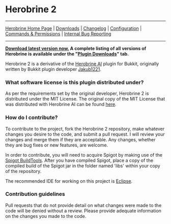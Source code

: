# Herobrine 2 #

----

[Herobrine Home Page](https://theprogrammersworld.net/adflyBitbucketRedirs.php?redirid=1) | [Downloads](https://theprogrammersworld.net/adflyBitbucketRedirs.php?redirid=2) | [Changelog](https://theprogrammersworld.net/adflyBitbucketRedirs.php?redirid=5) | [Configuration](https://theprogrammersworld.net/adflyBitbucketRedirs.php?redirid=4) | [Commands & Permissions](https://theprogrammersworld.net/adflyBitbucketRedirs.php?redirid=3) | [Internal Bug Reporting](https://theprogrammersworld.net/adflyBitbucketRedirs.php?redirid=24)

----

**[Download latest version now.](https://theprogrammersworld.net/adflyBitbucketRedirs.php?redirid=9) A complete listing of all versions of Herobrine is available under the "[Plugin Downloads](https://theprogrammersworld.net/adflyBitbucketRedirs.php?redirid=10)" tab.**

Herobrine 2 is a derivative of the [Herobrine AI](https://theprogrammersworld.net/adflyBitbucketRedirs.php?redirid=11) plugin for Bukkit, originally written by Bukkit plugin developer [Jakub1221](https://theprogrammersworld.net/adflyBitbucketRedirs.php?redirid=12).
 
### What software license is this plugin distributed under? ###

As per the requirements set by the original developer, Herobrine 2 is distributed under the MIT License. The original copy of the MIT License that was distributed with Herobrine AI can be found [here](https://theprogrammersworld.net/adflyBitbucketRedirs.php?redirid=13).

### How do I contribute? ###

To contribute to the project, fork the Herobrine 2 repository, make whatever changes you desire to the code, and submit a pull request. I will review your changes and merge them if they are acceptable. Any changes, whether they are bug fixes or new features, are welcome.

In order to contribute, you will need to acquire Spigot by making use of the [Spigot BuildTools](https://theprogrammersworld.net/adflyBitbucketRedirs.php?redirid=14). After you have compiled Spigot, place a copy of the compiled build of the Spigot jar in the folder named 'libs' within your copy of the repository.

The recommended IDE for working on this project is [Eclipse](https://theprogrammersworld.net/adflyBitbucketRedirs.php?redirid=15).

### Contribution guidelines ###

Pull requests that do not provide detail on what changes were made to the code will be denied without a review. Please provide adequate information on the changes you made to the code.